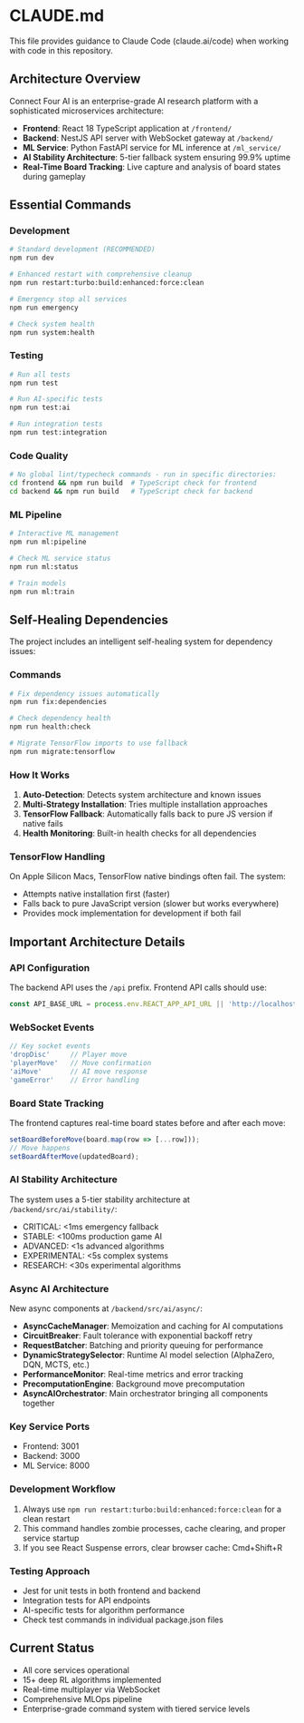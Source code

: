 # CLAUDE.md

This file provides guidance to Claude Code (claude.ai/code) when working with code in this repository.

## Architecture Overview

Connect Four AI is an enterprise-grade AI research platform with a sophisticated microservices architecture:

- **Frontend**: React 18 TypeScript application at `/frontend/`
- **Backend**: NestJS API server with WebSocket gateway at `/backend/`
- **ML Service**: Python FastAPI service for ML inference at `/ml_service/`
- **AI Stability Architecture**: 5-tier fallback system ensuring 99.9% uptime
- **Real-Time Board Tracking**: Live capture and analysis of board states during gameplay

## Essential Commands

### Development
```bash
# Standard development (RECOMMENDED)
npm run dev

# Enhanced restart with comprehensive cleanup
npm run restart:turbo:build:enhanced:force:clean

# Emergency stop all services
npm run emergency

# Check system health
npm run system:health
```

### Testing
```bash
# Run all tests
npm run test

# Run AI-specific tests
npm run test:ai

# Run integration tests
npm run test:integration
```

### Code Quality
```bash
# No global lint/typecheck commands - run in specific directories:
cd frontend && npm run build  # TypeScript check for frontend
cd backend && npm run build   # TypeScript check for backend
```

### ML Pipeline
```bash
# Interactive ML management
npm run ml:pipeline

# Check ML service status
npm run ml:status

# Train models
npm run ml:train
```

## Self-Healing Dependencies

The project includes an intelligent self-healing system for dependency issues:

### Commands
```bash
# Fix dependency issues automatically
npm run fix:dependencies

# Check dependency health
npm run health:check

# Migrate TensorFlow imports to use fallback
npm run migrate:tensorflow
```

### How It Works
1. **Auto-Detection**: Detects system architecture and known issues
2. **Multi-Strategy Installation**: Tries multiple installation approaches
3. **TensorFlow Fallback**: Automatically falls back to pure JS version if native fails
4. **Health Monitoring**: Built-in health checks for all dependencies

### TensorFlow Handling
On Apple Silicon Macs, TensorFlow native bindings often fail. The system:
- Attempts native installation first (faster)
- Falls back to pure JavaScript version (slower but works everywhere)
- Provides mock implementation for development if both fail

## Important Architecture Details

### API Configuration
The backend API uses the `/api` prefix. Frontend API calls should use:
```typescript
const API_BASE_URL = process.env.REACT_APP_API_URL || 'http://localhost:3000/api';
```

### WebSocket Events
```typescript
// Key socket events
'dropDisc'     // Player move
'playerMove'   // Move confirmation
'aiMove'       // AI move response
'gameError'    // Error handling
```

### Board State Tracking
The frontend captures real-time board states before and after each move:
```typescript
setBoardBeforeMove(board.map(row => [...row]));
// Move happens
setBoardAfterMove(updatedBoard);
```

### AI Stability Architecture
The system uses a 5-tier stability architecture at `/backend/src/ai/stability/`:
- CRITICAL: <1ms emergency fallback
- STABLE: <100ms production game AI
- ADVANCED: <1s advanced algorithms
- EXPERIMENTAL: <5s complex systems
- RESEARCH: <30s experimental algorithms

### Async AI Architecture
New async components at `/backend/src/ai/async/`:
- **AsyncCacheManager**: Memoization and caching for AI computations
- **CircuitBreaker**: Fault tolerance with exponential backoff retry
- **RequestBatcher**: Batching and priority queuing for performance
- **DynamicStrategySelector**: Runtime AI model selection (AlphaZero, DQN, MCTS, etc.)
- **PerformanceMonitor**: Real-time metrics and error tracking
- **PrecomputationEngine**: Background move precomputation
- **AsyncAIOrchestrator**: Main orchestrator bringing all components together

### Key Service Ports
- Frontend: 3001
- Backend: 3000
- ML Service: 8000

### Development Workflow
1. Always use `npm run restart:turbo:build:enhanced:force:clean` for a clean restart
2. This command handles zombie processes, cache clearing, and proper service startup
3. If you see React Suspense errors, clear browser cache: Cmd+Shift+R

### Testing Approach
- Jest for unit tests in both frontend and backend
- Integration tests for API endpoints
- AI-specific tests for algorithm performance
- Check test commands in individual package.json files

## Current Status
- All core services operational
- 15+ deep RL algorithms implemented
- Real-time multiplayer via WebSocket
- Comprehensive MLOps pipeline
- Enterprise-grade command system with tiered service levels